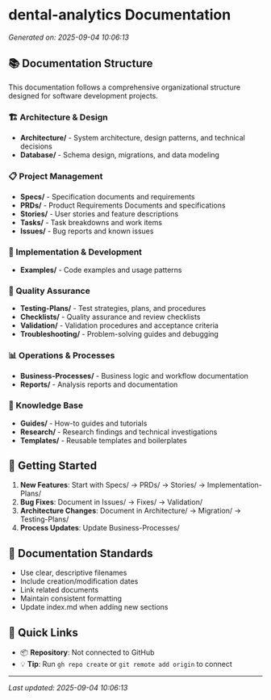 # dental-analytics Documentation

*Generated on: 2025-09-04 10:06:13*

## 📚 Documentation Structure

This documentation follows a comprehensive organizational structure designed for software development projects.

### 🏗️ Architecture & Design
- **Architecture/** - System architecture, design patterns, and technical decisions
- **Database/** - Schema design, migrations, and data modeling

### 📋 Project Management
- **Specs/** - Specification documents and requirements
- **PRDs/** - Product Requirements Documents and specifications
- **Stories/** - User stories and feature descriptions  
- **Tasks/** - Task breakdowns and work items
- **Issues/** - Bug reports and known issues

### 🔧 Implementation & Development
- **Examples/** - Code examples and usage patterns

### 🧪 Quality Assurance
- **Testing-Plans/** - Test strategies, plans, and procedures
- **Checklists/** - Quality assurance and review checklists
- **Validation/** - Validation procedures and acceptance criteria
- **Troubleshooting/** - Problem-solving guides and debugging

### 📊 Operations & Processes
- **Business-Processes/** - Business logic and workflow documentation
- **Reports/** - Analysis reports and documentation

### 📖 Knowledge Base
- **Guides/** - How-to guides and tutorials
- **Research/** - Research findings and technical investigations
- **Templates/** - Reusable templates and boilerplates

## 🚀 Getting Started

1. **New Features**: Start with Specs/ → PRDs/ → Stories/ → Implementation-Plans/
2. **Bug Fixes**: Document in Issues/ → Fixes/ → Validation/
3. **Architecture Changes**: Document in Architecture/ → Migration/ → Testing-Plans/
4. **Process Updates**: Update Business-Processes/

## 📝 Documentation Standards

- Use clear, descriptive filenames
- Include creation/modification dates
- Link related documents
- Maintain consistent formatting
- Update index.md when adding new sections

## 🔗 Quick Links

- 📦 **Repository**: Not connected to GitHub
- 💡 **Tip**: Run `gh repo create` or `git remote add origin` to connect

---
*Last updated: 2025-09-04 10:06:13*
